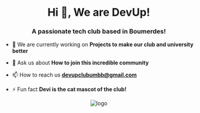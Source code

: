 <h1 align="center">Hi 👋, We are DevUp!</h1>
<h3 align="center">A passionate tech club based in Boumerdes!</h3>

- 🔭 We are currently working on **Projects to make our club and university better**

- 💬 Ask us about **How to join this incredible community**

- 📫 How to reach us **devupclubumbb@gmail.com**

- ⚡ Fun fact **Devi is the cat mascot of the club!**

<div align="center">
  <img src="https://github.com/user-attachments/assets/5e62fa44-1760-456a-9dcb-4266cc6423cd" alt="logo"/>
</div>

